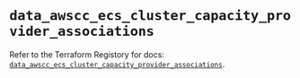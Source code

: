 # `data_awscc_ecs_cluster_capacity_provider_associations`

Refer to the Terraform Registory for docs: [`data_awscc_ecs_cluster_capacity_provider_associations`](https://registry.terraform.io/providers/hashicorp/awscc/0.70.0/docs/data-sources/ecs_cluster_capacity_provider_associations).
